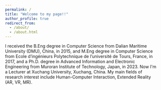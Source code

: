 ```yaml
---
permalink: /
title: "Welcome to my page!!"
author_profile: true
redirect_from: 
  - /about/
  - /about.html
---
```


  I received the B.Eng degree in Computer Science from Dalian Maritime University (DMU), China, in 2015, 
  and M.Eng degree in Computer Science from Ecole d’ingénieurs Polytechnique de  l’université de Tours, France, in 2017, 
  and a Ph.D. degree in Advanced Information and Electronic Engineering from Muroran Institute of Technology, Japan, in 2023. 
  Now I'm a Lecturer at Xuchang University, Xuchang, China. 
  My main fields of research interest include Human-Computer Interaction, Extended Reality (AR, VR, MR). 
